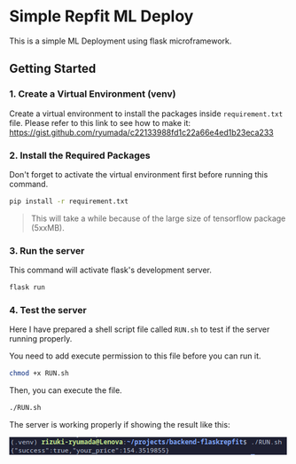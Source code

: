 # Simple Repfit ML Deploy
This is a simple ML Deployment using flask microframework.

## Getting Started

### 1. Create a Virtual Environment (venv)
Create a virtual environment to install the packages inside `requirement.txt` file. Please refer to this link to see how to make it: https://gist.github.com/ryumada/c22133988fd1c22a66e4ed1b23eca233

### 2. Install the Required Packages
Don't forget to activate the virtual environment first before running this command.

```bash
pip install -r requirement.txt
```
> This will take a while because of the large size of tensorflow package (5xxMB).

### 3. Run the server
This command will activate flask's development server.

```bash
flask run
```

### 4. Test the server
Here I have prepared a shell script file called `RUN.sh` to test if the server running properly.

You need to add execute permission to this file before you can run it.

```bash
chmod +x RUN.sh
```

Then, you can execute the file.

```bash
./RUN.sh
```

The server is working properly if showing the result like this:

![](assets/20220607082313.png)  
